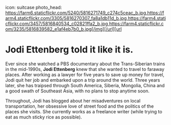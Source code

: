 icon: suitcase
photo_head: https://farm6.staticflickr.com/5240/5816271749_c274c5ceac_b.jpg,https://farm4.staticflickr.com/3305/5816270307_fa8a1db11d_b.jpg,https://farm4.staticflickr.com/3457/5816840534_c02821ffa2_b.jpg,https://farm4.staticflickr.com/3235/5816839582_e1af4eb7b0_b.jpg[/img][/url][url

# Jodi Ettenberg told it like it is.

<div class="zig-zags_blue"></div>

Ever since she watched a PBS documentary about the Trans-Siberian trains in the mid-1990s, **Jodi Ettenberg** knew that she wanted to travel to faraway places. After working as a lawyer for five years to save up money for travel, Jodi quit her job and embarked upon a trip around the world. Three years later, she has traipsed through South America, Siberia, Mongolia, China and a good swath of Southeast Asia, with no plans to stop anytime soon.

Throughout, Jodi has blogged about her misadventures on local transportation, her obsessive love of street food and the politics of the places she visits. She currently works as a freelance writer (while trying to eat as much sticky rice as possible).
